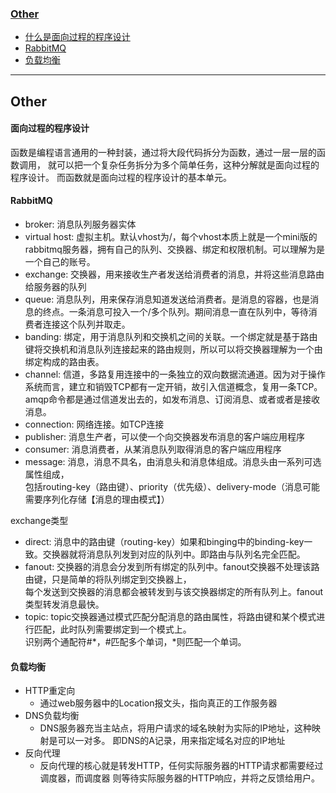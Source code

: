### [Other](#Other)
* [什么是面向过程的程序设计](#面向过程的程序设计)
* [RabbitMQ](#RabbitMQ)
* [负载均衡](#负载均衡)

----------

## Other

#### 面向过程的程序设计
函数是编程语言通用的一种封装，通过将大段代码拆分为函数，通过一层一层的函数调用，
就可以把一个复杂任务拆分为多个简单任务，这种分解就是面向过程的程序设计。
而函数就是面向过程的程序设计的基本单元。

#### RabbitMQ
* broker: 消息队列服务器实体
* virtual host: 虚拟主机。默认vhost为/，每个vhost本质上就是一个mini版的rabbitmq服务器，拥有自己的队列、交换器、绑定和权限机制。可以理解为是一个自己的账号。
* exchange: 交换器，用来接收生产者发送给消费者的消息，并将这些消息路由给服务器的队列
* queue: 消息队列，用来保存消息知道发送给消费者。是消息的容器，也是消息的终点。一条消息可投入一个/多个队列。期间消息一直在队列中，等待消费者连接这个队列并取走。
* banding: 绑定，用于消息队列和交换机之间的关联。一个绑定就是基于路由键将交换机和消息队列连接起来的路由规则，所以可以将交换器理解为一个由绑定构成的路由表。
* channel: 信道，多路复用连接中的一条独立的双向数据流通道。因为对于操作系统而言，建立和销毁TCP都有一定开销，故引入信道概念，复用一条TCP。<br>
amqp命令都是通过信道发出去的，如发布消息、订阅消息、或者或者是接收消息。
* connection: 网络连接。如TCP连接
* publisher: 消息生产者，可以使一个向交换器发布消息的客户端应用程序
* consumer: 消息消费者，从某消息队列取得消息的客户端应用程序
* message: 消息，消息不具名，由消息头和消息体组成。消息头由一系列可选属性组成，<br>
包括routing-key（路由键）、priority（优先级）、delivery-mode（消息可能需要序列化存储【消息的理由模式】）

exchange类型<br>
* direct: 消息中的路由键（routing-key）如果和binging中的binding-key一致。交换器就将消息队列发到对应的队列中。即路由与队列名完全匹配。
* fanout: 交换器的消息会分发到所有绑定的队列中。fanout交换器不处理该路由键，只是简单的将队列绑定到交换器上，<br>
每个发送到交换器的消息都会被转发到与该交换器绑定的所有队列上。fanout类型转发消息最快。
* topic: topic交换器通过模式匹配分配消息的路由属性，将路由键和某个模式进行匹配，此时队列需要绑定到一个模式上。<br>
识别两个通配符#*，#匹配多个单词，*则匹配一个单词。


#### 负载均衡
* HTTP重定向
    * 通过web服务器中的Location报文头，指向真正的工作服务器
* DNS负载均衡
    * DNS服务器充当主站点，将用户请求的域名映射为实际的IP地址，这种映射是可以一对多。
    即DNS的A记录，用来指定域名对应的IP地址
* 反向代理
    * 反向代理的核心就是转发HTTP，任何实际服务器的HTTP请求都需要经过调度器，而调度器
    则等待实际服务器的HTTP响应，并将之反馈给用户。





